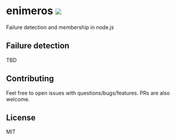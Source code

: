 # enimeros ![](https://travis-ci.org/dschenkelman/enimeros.svg?branch=master)
Failure detection and membership in node.js

## Failure detection
TBD

## Contributing
Feel free to open issues with questions/bugs/features. PRs are also welcome.

## License
MIT